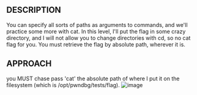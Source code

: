 ## DESCRIPTION

You can specify all sorts of paths as arguments to commands, and we'll practice some more with cat. In this level, I'll put the flag in some crazy directory, and I will not allow you to change directories with cd, so no cat flag for you. You must retrieve the flag by absolute path, wherever it is.

## APPROACH
you MUST chase pass 'cat' the absolute path of where I put it on the filesystem (which is /opt/pwndbg/tests/flag).
![image](https://github.com/user-attachments/assets/d3ce0b58-bd7f-4b83-ae6d-5afb7a738a3d)

